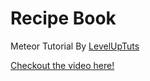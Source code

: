 # Recipe Book 
Meteor Tutorial By [LevelUpTuts](https://www.youtube.com/channel/UCyU5wkjgQYGRB0hIHMwm2Sg)

[Checkout the video here!](https://www.youtube.com/watch?v=4l4pG0a25qs)